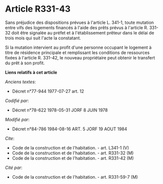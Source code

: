 # Article R331-43

Sans préjudice des dispositions prévues à l'article L. 341-1, toute mutation entre vifs des logements financés à l'aide des
prêts prévus à l'article R. 331-32 doit être signalée au préfet et à l'établissement prêteur dans le délai de trois mois qui
suit l'acte la constatant.

Si la mutation intervient au profit d'une personne occupant le logement à titre de résidence principale et remplissant les
conditions de ressources fixées à l'article R. 331-42, le nouveau propriétaire peut obtenir le transfert du prêt à son
profit.

**Liens relatifs à cet article**

_Anciens textes_:

  - Décret n°77-944 1977-07-27 art. 12

_Codifié par_:

  - Décret n°78-622 1978-05-31 JORF 8 JUIN 1978

_Modifié par_:

  - Décret n°84-786 1984-08-16 ART. 5 JORF 19 AOUT 1984

_Cite_:

  - Code de la construction et de l'habitation. - art. L341-1 (V)
  - Code de la construction et de l'habitation. - art. R331-32 (M)
  - Code de la construction et de l'habitation. - art. R331-42 (M)

_Cité par_:

  - Code de la construction et de l'habitation. - art. R331-59-7 (M)
